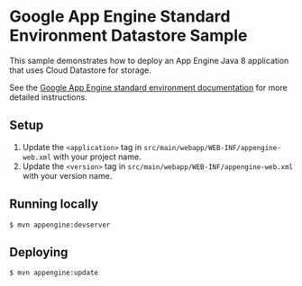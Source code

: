 # Google App Engine Standard Environment Datastore Sample

This sample demonstrates how to deploy an App Engine Java 8 application that
uses Cloud Datastore for storage.

See the [Google App Engine standard environment documentation][ae-docs] for more
detailed instructions.

[ae-docs]: https://cloud.google.com/appengine/docs/java/

## Setup

1.  Update the `<application>` tag in
    `src/main/webapp/WEB-INF/appengine-web.xml` with your project name.
1.  Update the `<version>` tag in `src/main/webapp/WEB-INF/appengine-web.xml`
    with your version name.

## Running locally

    $ mvn appengine:devserver

## Deploying

    $ mvn appengine:update
